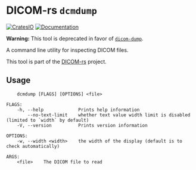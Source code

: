 # DICOM-rs `dcmdump`

[![CratesIO](https://img.shields.io/crates/v/dcmdump.svg)](https://crates.io/crates/dcmdump)
[![Documentation](https://docs.rs/dcmdump/badge.svg)](https://docs.rs/dcmdump)

**Warning:** This tool is deprecated in favor of [`dicom-dump`](../dump).

A command line utility for inspecting DICOM files.

This tool is part of the [DICOM-rs](https://github.com/Enet4/dicom-rs) project.

## Usage

```none
    dcmdump [FLAGS] [OPTIONS] <file>

FLAGS:
    -h, --help             Prints help information
        --no-text-limit    whether text value width limit is disabled (limited to `width` by default)
    -V, --version          Prints version information

OPTIONS:
    -w, --width <width>    the width of the display (default is to check automatically)

ARGS:
    <file>    The DICOM file to read
```
